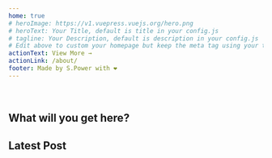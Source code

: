 ```yaml
---
home: true
# heroImage: https://v1.vuepress.vuejs.org/hero.png
# heroText: Your Title, default is title in your config.js
# tagline: Your Description, default is description in your config.js
# Edit above to custom your homepage but keep the meta tag using your title and description in your config.js
actionText: View More →
actionLink: /about/
footer: Made by S.Power with ❤️
---
```

<div style="text-align: center; padding-bottom:20px;">
  <Bit/>
</div>

## What will you get here? 
<Home-Features />

## Latest Post
<latest-posts />
